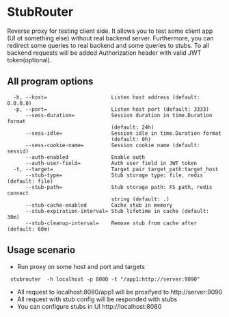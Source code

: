 # StubRouter
Reverse proxy for testing client side. It allows you to test some client app (UI ot something else)
without real backend server. Furthermore, you can redirect some queries to real backend and some queries to stubs. 
To all backend requests will be added Authorization header with valid JWT token(optional).

## All program options
```
  -h, --host=                     Listen host address (default: 0.0.0.0)
  -p, --port=                     Listen host port (default: 3333)
      --sess-duration=            Session duration in time.Duration format
                                  (default: 24h)
      --sess-idle=                Session idle in time.Duration format
                                  (default: 0h)
      --sess-cookie-name=         Session cookie name (default: sessid)
      --auth-enabled              Enable auth
      --auth-user-field=          Auth user field in JWT token
  -t, --target=                   Target pair target_path:target_host
      --stub-type=                Stub storage type: file, redis (default: file)
      --stub-path=                Stub storage path: FS path, redis connect
                                  string (default: .)
      --stub-cache-enabled        Cache stub in memory
      --stub-expiration-interval= Stub lifetime in cache (default: 30m)
      --stub-cleanup-interval=    Remove stub from cache after (default: 60m)
```


## Usage scenario
- Run proxy on some host and port and targets

``` stubrouter  -h localhost -p 8080 -t "/app1:http://server:9090"```
- All request to localhost:8080/app1 will be proxifyed to http://server:9090
- All request with stub config will be responded with stubs
- You can configure stubs in UI http://localhost:8080